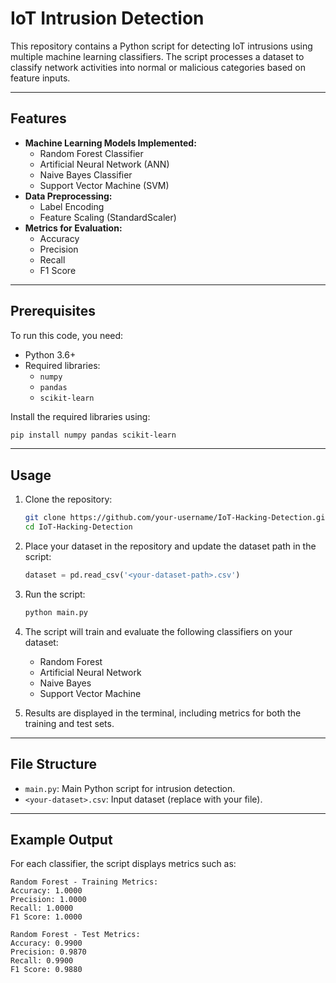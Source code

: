 # IoT Intrusion Detection

This repository contains a Python script for detecting IoT intrusions using multiple machine learning classifiers. The script processes a dataset to classify network activities into normal or malicious categories based on feature inputs.

---

## Features

- **Machine Learning Models Implemented:**
  - Random Forest Classifier
  - Artificial Neural Network (ANN)
  - Naive Bayes Classifier
  - Support Vector Machine (SVM)
- **Data Preprocessing:**
  - Label Encoding
  - Feature Scaling (StandardScaler)
- **Metrics for Evaluation:**
  - Accuracy
  - Precision
  - Recall
  - F1 Score

---

## Prerequisites

To run this code, you need:

- Python 3.6+
- Required libraries:
  - `numpy`
  - `pandas`
  - `scikit-learn`

Install the required libraries using:
```bash
pip install numpy pandas scikit-learn
```

---

## Usage

1. Clone the repository:
   ```bash
   git clone https://github.com/your-username/IoT-Hacking-Detection.git
   cd IoT-Hacking-Detection
   ```

2. Place your dataset in the repository and update the dataset path in the script:
   ```python
   dataset = pd.read_csv('<your-dataset-path>.csv')
   ```

3. Run the script:
   ```bash
   python main.py
   ```

4. The script will train and evaluate the following classifiers on your dataset:
   - Random Forest
   - Artificial Neural Network
   - Naive Bayes
   - Support Vector Machine

5. Results are displayed in the terminal, including metrics for both the training and test sets.

---

## File Structure

- `main.py`: Main Python script for intrusion detection.
- `<your-dataset>.csv`: Input dataset (replace with your file).

---

## Example Output

For each classifier, the script displays metrics such as:

```plaintext
Random Forest - Training Metrics:
Accuracy: 1.0000
Precision: 1.0000
Recall: 1.0000
F1 Score: 1.0000

Random Forest - Test Metrics:
Accuracy: 0.9900
Precision: 0.9870
Recall: 0.9900
F1 Score: 0.9880
```
